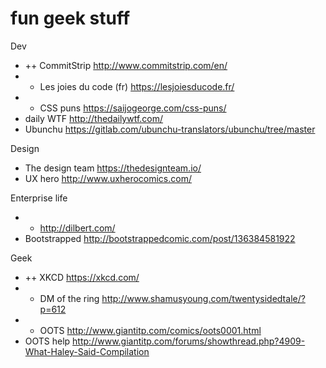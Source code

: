 # fun geek stuff

Dev
- ++ CommitStrip http://www.commitstrip.com/en/
- + Les joies du code (fr) https://lesjoiesducode.fr/
- + CSS puns https://saijogeorge.com/css-puns/
- daily WTF http://thedailywtf.com/
- Ubunchu https://gitlab.com/ubunchu-translators/ubunchu/tree/master


Design
- The design team https://thedesignteam.io/
- UX hero http://www.uxherocomics.com/


Enterprise life
- + http://dilbert.com/
- Bootstrapped http://bootstrappedcomic.com/post/136384581922


Geek
- ++ XKCD https://xkcd.com/
- + DM of the ring http://www.shamusyoung.com/twentysidedtale/?p=612
- + OOTS http://www.giantitp.com/comics/oots0001.html
- OOTS help http://www.giantitp.com/forums/showthread.php?4909-What-Haley-Said-Compilation
